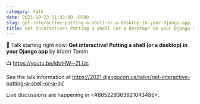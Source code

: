 ```yaml
---
category: talk
date: 2021-10-23 11:33:00 -0500
slug: get-interactive-putting-a-shell-or-a-desktop-in-your-django-app
title: Get interactive! Putting a shell (or a desktop) in your Django app
---
```


:tada: Talk starting right now: **Get interactive! Putting a shell (or a desktop) in your Django app** by *Maari Tamm*

:tv: https://youtu.be/kbrHW--ZLUc

See the talk information at https://2021.djangocon.us/talks/get-interactive-putting-a-shell-or-a-in/

Live discussions are happening in <#885229363921043486>.